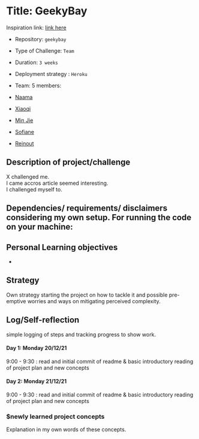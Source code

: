 # Title: GeekyBay

Inspiration link: [link here](https://)

- Repository: `geekybay`
- Type of Challenge: `Team`
- Duration:  `3 weeks`
- Deployment strategy : `Heroku`
- Team: 5 members:

 - [Naama](https://)
 - [Xiaoqi](https://)
 - [Min Jie](https://github.com/minjie0501)
 - [Sofiane](https://)
 - [Reinout](https://github.com/ReinoutDeBleser)

## Description of project/challenge

X challenged me.  
I came accros article seemed interesting.  
I challenged myself to.  

## Dependencies/ requirements/ disclaimers considering my own setup. For running the code on your machine:  


## Personal Learning objectives  
- 

## Strategy  
 
Own strategy starting the project on how to tackle it and possible pre-emptive worries and ways on mitigating perceived complexity.  

## Log/Self-reflection

simple logging of steps and tracking progress to show work.  

#### Day 1: Monday 20/12/21 

9:00 - 9:30 : read and initial commit of readme & basic introductory reading of project plan and new concepts  

#### Day 2: Monday 21/12/21 

9:00 - 9:30 : read and initial commit of readme & basic introductory reading of project plan and new concepts  


### $newly learned project concepts

Explanation in my own words of these concepts.  

